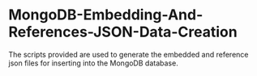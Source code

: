 # MongoDB-Embedding-And-References-JSON-Data-Creation
The scripts provided are used to generate the embedded and reference json files for inserting into the MongoDB database.
